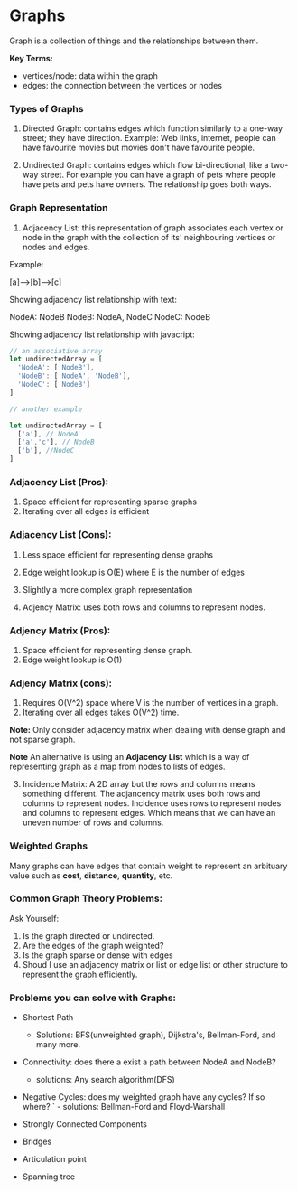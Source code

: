 # Graphs

Graph is a collection of things and the relationships between them.

**Key Terms:**

- vertices/node: data within the graph
- edges: the connection between the vertices or nodes

### Types of Graphs

1. Directed Graph: contains edges which function similarly to a one-way street; they have direction. Example: Web links, internet, people can have favourite movies but movies don't have favourite people.

2. Undirected Graph: contains edges which flow bi-directional, like a two-way street. For example you can have a graph of pets where people have pets and pets have owners. The relationship goes both ways.

### Graph Representation
1. Adjacency List: this representation of graph associates each vertex or node in the graph with the collection of its' neighbouring vertices or nodes and edges.

Example:

[a]-->[b]-->[c]

Showing adjacency list relationship with text:

NodeA: NodeB
NodeB: NodeA, NodeC
NodeC: NodeB

Showing adjacency list relationship with javacript:

```javascript
// an associative array
let undirectedArray = [
  'NodeA': ['NodeB'],
  'NodeB': ['NodeA', 'NodeB'],
  'NodeC': ['NodeB']
]

// another example

let undirectedArray = [
  ['a'], // NodeA
  ['a','c'], // NodeB
  ['b'], //NodeC
]
```

### Adjacency List (Pros):

1. Space efficient for representing sparse graphs
2. Iterating over all edges is efficient

### Adjacency List (Cons):

1. Less space efficient for representing dense graphs
2. Edge weight lookup is O(E) where E is the number of edges
3. Slightly a more complex graph representation


2. Adjency Matrix: uses both rows and columns to represent nodes. 

### Adjency Matrix (Pros):

1. Space efficient for representing dense graph.
2. Edge weight lookup is O(1)


### Adjency Matrix (cons):

1. Requires O(V^2) space where V is the number of vertices in a graph.
2. Iterating over all edges takes O(V^2) time.

**Note:** Only consider adjacency matrix when dealing with dense graph and not sparse graph.

**Note** An alternative is using an **Adjacency List** which is a way of representing graph as a map from nodes to lists of edges. 


3. Incidence Matrix: A 2D array but the rows and columns means something different. The adjancency matrix uses both rows and columns to represent nodes. Incidence uses rows to represent nodes and columns to represent edges. Which means that we can have an uneven number of rows and columns.

### Weighted Graphs
Many graphs can have edges that contain weight to represent an arbituary value such as **cost**, **distance**, **quantity**, etc.


### Common Graph Theory Problems:

Ask Yourself:
1. Is the graph directed or undirected.
2. Are the edges of the graph weighted?
3. Is the graph sparse or dense with edges
4. Shoud I use an adjacency matrix or list or edge list or other structure to represent the graph efficiently.

### Problems you can solve with Graphs:

- Shortest Path
  - Solutions: BFS(unweighted graph), Dijkstra's, Bellman-Ford, and many more.

- Connectivity: does there a exist a path between NodeA and NodeB?
  - solutions: Any search algorithm(DFS)

- Negative Cycles: does my weighted graph have any cycles? If so where?
` - solutions: Bellman-Ford and Floyd-Warshall

- Strongly Connected Components
- Bridges
- Articulation point
- Spanning tree
